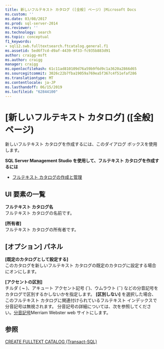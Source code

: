 ```yaml
---
title: 新しいフルテキスト カタログ ([全般] ページ) |Microsoft Docs
ms.custom: ''
ms.date: 03/08/2017
ms.prod: sql-server-2014
ms.reviewer: ''
ms.technology: search
ms.topic: conceptual
f1_keywords:
- sql12.swb.fulltextsearch.ftcatalog.general.f1
ms.assetid: 5ed6f7cd-d9af-4439-9f33-fc935b883d91
author: craigg-msft
ms.author: craigg
manager: craigg
ms.openlocfilehash: 61c11ad810109d76a59b9f6d9c1a3620a2866d65
ms.sourcegitcommit: 3026c22b7fba19059a769ea5f367c4f51efaf286
ms.translationtype: MT
ms.contentlocale: ja-JP
ms.lasthandoff: 06/15/2019
ms.locfileid: "62844100"
---
```

# <a name="new-full-text-catalog-general-page"></a>[新しいフルテキスト カタログ] ([全般] ページ)
  新しいフルテキスト カタログを作成するには、このダイアログ ボックスを使用します。  
  
 **SQL Server Management Studio を使用して、フルテキスト カタログを作成するには**  
  
-   [フルテキスト カタログの作成と管理](../relational-databases/search/create-and-manage-full-text-catalogs.md)  
  
## <a name="uielement-list"></a>UI 要素の一覧  
 **フルテキスト カタログ名**  
 フルテキスト カタログの名前です。  
  
 **[所有者]**  
 フルテキスト カタログの所有者です。  
  
## <a name="options-panel"></a>[オプション] パネル  
 **[既定のカタログとして設定する]**  
 このカタログを新しいフルテキスト カタログの既定のカタログに設定する場合にオンにします。  
  
 **[アクセントの区別]**  
 チルダ ( **~** )、アキュート アクセント記号 (**´**)、ウムラウト (**¨**) などの分音記号をカタログで区別するかしないかを指定します。 **[区別しない]** を選択した場合、このフルテキスト カタログに関連付けられているフルテキスト インデックスで分音記号は無視されます。 分音記号の詳細については、次を参照してください。[分音記号](https://www.merriam-webster.com/dictionary/diacritic)Merriam Webster web サイトにします。  
  
## <a name="see-also"></a>参照  
 [CREATE FULLTEXT CATALOG &#40;Transact-SQL&#41;](/sql/t-sql/statements/create-fulltext-catalog-transact-sql)  
  
  
